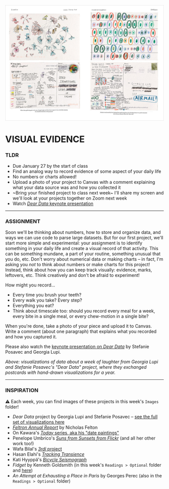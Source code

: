 ![Visualizations of data about a week of laughter from Georgia Lupi and Stefanie Posavec's "Dear Data" project, where they exchanged postcards with hand-drawn visualizations for a year](Images/DearData-Composite-GeorgiaLupiAndStefaniePosavec.jpg)

# VISUAL EVIDENCE

### TLDR  
* Due January 27 by the start of class  
* Find an analog way to record evidence of some aspect of your daily life
* No numbers or charts allowed!
* Upload a photo of your project to Canvas with a comment explaining what your data source was and how you collected it  
* ~Bring your finished project to class next week~ I'll share my screen and we'll look at your projects together on Zoom next week    
* Watch [*Dear Data* keynote presentation](https://vimeo.com/133608605)

***

### ASSIGNMENT
Soon we'll be thinking about numbers, how to store and organize data, and ways we can use code to parse large datasets. But for our first project, we'll start more simple and experimental: your assignment is to identify something in your daily life and create a visual record of that activity. This can be something mundane, a part of your routine, something unusual that you do, etc. Don't worry about numerical data or making charts – in fact, I'm asking you *not* to think about numbers or make charts for this project! Instead, think about how you can keep track visually: evidence, marks, leftovers, etc. Think creatively and don't be afraid to experiment!

How might you record...
* Every time you brush your teeth?  
* Every walk you take? Every step?  
* Everything you eat?  
* Think about timescale too: should you record every meal for a week, every bite in a single meal, or every chew-motion in a single bite?

When you're done, take a photo of your piece and upload it to Canvas. Write a comment (about one paragraph) that explains what you recorded and how you captured it.

Please also watch the [keynote presentation on *Dear Data*](https://vimeo.com/133608605) by Stefanie Posavec and Georgia Lupi.

*Above: visualizations of data about a week of laughter from Georgia Lupi and Stefanie Posavec's "Dear Data" project, where they exchanged postcards with hand-drawn visualizations for a year.*

***

### INSPIRATION
:warning: Each week, you can find images of these projects in this week's `Images` folder!

* *Dear Data* project by Georgia Lupi and Stefanie Posavec – [see the full set of visualizations here](http://www.dear-data.com/all)
* [*Feltron Annual Report*](http://feltron.com) by Nicholas Felton
* On Kawara's [*Today* series, aka his "date paintings"](https://www.guggenheim.org/teaching-materials/on-kawara-silence/paintings-today-series-date-paintings)
* Penelope Umbrico's [*Suns from Sunsets from Flickr*](http://www.penelopeumbrico.net/index.php/project/suns-from-sunsets-from-flickr) (and all her other work too!)
* Wafa Bilal's [*3rdi* project](http://wafaabilal.com/thirdi)
* Hasan Elahi's [*Tracking Transience*](https://elahi.gmu.edu/track)
* Kati Hyyppä's [*Bicycle Seismograph*](http://katihyyppa.com/bicycle-seismographs)
* *Fidget* by Kenneth Goldsmith (in this week's `Readings > Optional` folder and [here](http://www.writing.upenn.edu/pennsound/x/Goldsmith-Fidget.html))
* *An Attempt at Exhausting a Place in Paris* by Georges Perec (also in the `Readings > Optional` folder)

